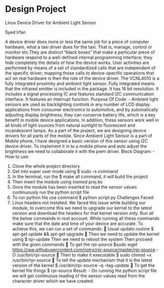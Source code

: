 # Design Project
Linux Device Driver for Ambient Light Sensor

Syed Irfan

A device driver does more or less the same job for a piece of computer hardware, what a taxi driver does for the taxi. That is, manage, control or monitor etc.They are distinct “black boxes” that make a particular piece of hardware respond to a well-defined internal programming interface; they hide completely the details of how the device works. User activities are performed by means of a set of standardized calls that are independent of the specific driver; mapping those calls to device-specific operations that act on real hardware is then the role of the device driver.
The VCNL4010 is a fully integrated proximity and ambient light sensor. Fully integrated means that the infrared emitter is included in the package. It has 16 bit resolution. It includes a signal processing IC and features standard I2C communication interface. It features an interrupt function.
Purpose Of Code: -
Ambient light sensors are used as backlighting controls in any number of LCD display applications from consumer electronics to automotive, and by automatically adjusting display brightness, they can conserve battery life, which is a key benefit in mobile device applications. In addition, these sensors work well in all kinds of light sources from natural sunlight to fluorescent and incandescent lamps.
As a part of the project, we are designing device drivers for all parts of the mobile. Since Ambient Light Sensor is a part of Mobile phone, I have designed a basic version of this sensor using I2C device driver. To implement it in to a mobile
phone and auto adjust the brightness we need to collaborate it with the pwm driver.
Block Diagram: -
How to use:
1. Clone the whole project directory
2. Get into super user mode using $ sudo –s command
3. In the terminal, run the $ make all command, it will build the project
4. Then insert the module using insmod proj.ko
5. Once the module has been inserted to read the sensor values continuously run the python script file
6. To run python file use command $ python script.py
Challenges Faced:
1. Linux headers not installed. We faced this issue while building our module, to overcome this we need to upgrade our kernel to the latest version and download the headers for that kernel version only.
Run all the below commands in root account.
While running all these commands make sure that the date and time of your device are accurate.
To achieve this, we can run a set of commands:
 Usual update routine
$ apt-get update && apt-get upgrade
 Then we need to update the kernel using
$ rpi-update
Then we need to reboot the system
Then proceed with the given commands
 To get the rpi-source
$sudo wget https://raw.githubusercontent.com/notro/rpi-source/master/rpi-source -O /usr/bin/rpi-source
 Then to make it executable
$ sudo chmod +x /usr/bin/rpi-source
 To tell the update mechanism that it is the latest version of the kernel
$ /usr/bin/rpi-source –q –tag-update
 To get the kernel file things
$ rpi-source
Result: -
On running the python script file we will get continuous reading of the sensor values read from the character driver which we have created.

